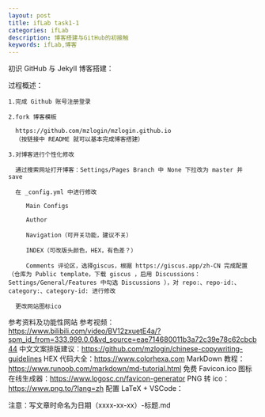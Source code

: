 ```yaml
---
layout: post
title: ifLab task1-1
categories: ifLab
description: 博客搭建与GitHub的初接触
keywords: ifLab,博客
---
```


初识 GitHub 与 JekyII 博客搭建：

  过程概述：

    1.完成 Github 账号注册登录

    2.fork 博客模板
    
      https://github.com/mzlogin/mzlogin.github.io
      （按链接中 README 就可以基本完成博客搭建）

    3.对博客进行个性化修改

      通过搜索网址打开博客：Settings/Pages Branch 中 None 下拉改为 master 并 save

      在 _config.yml 中进行修改
      
         Main Configs
         
         Author 
         
         Navigation（可开关功能，建议不关）
         
         INDEX（可改版头颜色，HEX，有色差？）
         
         Comments 评论区，选择giscus，根据 https://giscus.app/zh-CN 完成配置（仓库为 Public template，下载 giscus ，启用 Discussions：Settings/General/Features 中勾选 Discussions ），对 repo:、repo-id:、category:、category-id: 进行修改

      更改网站图标ico


  参考资料及功能性网站
      参考视频：https://www.bilibili.com/video/BV12zxuetE4a/?spm_id_from=333.999.0.0&vd_source=eae714680011b3a72c39e78c62cbcb44
      中文文案排版建议：https://github.com/mzlogin/chinese-copywriting-guidelines
      HEX 代码大全：https://www.colorhexa.com
      MarkDown 教程：https://www.runoob.com/markdown/md-tutorial.html
      免费 Favicon.ico 图标在线生成器：https://www.logosc.cn/favicon-generator
      PNG 转 ico：https://www.png.to/?lang=zh
      配置 LaTeX + VSCode：

注意：写文章时命名为日期（xxxx-xx-xx）-标题.md
